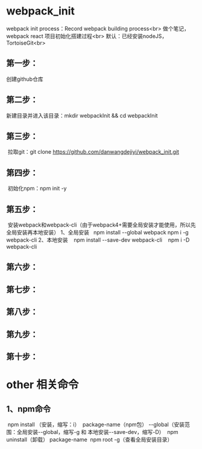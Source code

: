 # webpack_init
webpack init process：Record webpack building process\<br> 
做个笔记，webpack react 项目初始化搭建过程\<br> 
默认：已经安装nodeJS，TortoiseGit\<br> 
## 第一步：
  创建github仓库
## 第二步：
  新建目录并进入该目录：mkdir webpackInit && cd webpackInit
## 第三步：
  拉取git：git clone https://github.com/danwangdejiyi/webpack_init.git
## 第四步：
  初始化npm：npm init -y
## 第五步：
  安装webpack和webpack-cli（由于webpack4+需要全局安装才能使用，所以先全局安装再本地安装）
  1、全局安装
    npm install --global webpack 
    npm i -g webpack-cli
  2、本地安装
    npm install --save-dev webpack-cli
    npm i -D webpack-cli
## 第六步：
## 第七步：
## 第八步：
## 第九步：
## 第十步：







# other 相关命令
## 1、npm命令
  npm install （安装，缩写：i）  package-name（npm包） --global（安装范围：全局安装--global，缩写-g 和 本地安装--save-dev，缩写-D） 
  npm uninstall（卸载） package-name 
  npm root -g（查看全局安装目录）

